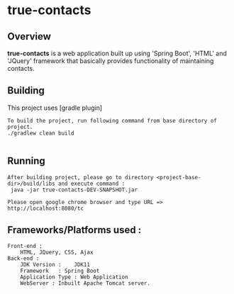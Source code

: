 # true-contacts

## Overview ##

**true-contacts** is a web application built up using 'Spring Boot', 'HTML' and 'JQuery' framework  that basically provides functionality of maintaining contacts.  

## Building ##

This project uses [gradle plugin]

```
To build the project, run following command from base directory of project.
./gradlew clean build


```

## Running ##
```
After building project, please go to directory <project-base-dir>/build/libs and execute command :
 java -jar true-contacts-DEV-SNAPSHOT.jar

Please open google chrome browser and type URL => http://localhost:8080/tc
```

## Frameworks/Platforms used : ##
```
Front-end : 
	HTML, JQuery, CSS, Ajax
Back-end :
	JDK Version :	 JDK11
	Framework   : Spring Boot
	Application Type : Web Application
	WebServer : Inbuilt Apache Tomcat server.
```